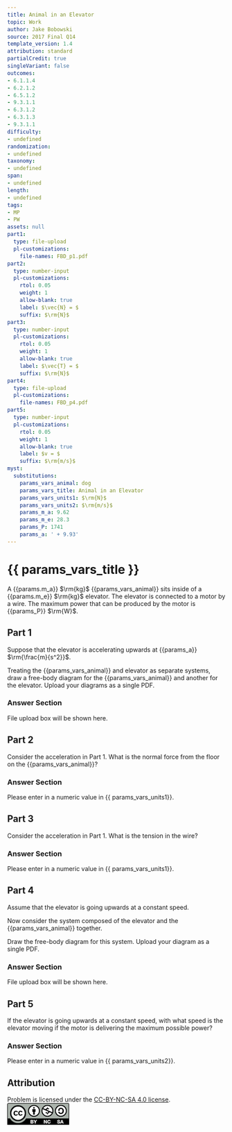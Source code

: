```yaml
---
title: Animal in an Elevator
topic: Work
author: Jake Bobowski
source: 2017 Final Q14
template_version: 1.4
attribution: standard
partialCredit: true
singleVariant: false
outcomes:
- 6.1.1.4
- 6.2.1.2
- 6.5.1.2
- 9.3.1.1
- 6.3.1.2
- 6.3.1.3
- 9.3.1.1
difficulty:
- undefined
randomization:
- undefined
taxonomy:
- undefined
span:
- undefined
length:
- undefined
tags:
- MP
- PW
assets: null
part1:
  type: file-upload
  pl-customizations:
    file-names: FBD_p1.pdf
part2:
  type: number-input
  pl-customizations:
    rtol: 0.05
    weight: 1
    allow-blank: true
    label: $\vec{N} = $
    suffix: $\rm{N}$
part3:
  type: number-input
  pl-customizations:
    rtol: 0.05
    weight: 1
    allow-blank: true
    label: $\vec{T} = $
    suffix: $\rm{N}$
part4:
  type: file-upload
  pl-customizations:
    file-names: FBD_p4.pdf
part5:
  type: number-input
  pl-customizations:
    rtol: 0.05
    weight: 1
    allow-blank: true
    label: $v = $
    suffix: $\rm{m/s}$
myst:
  substitutions:
    params_vars_animal: dog
    params_vars_title: Animal in an Elevator
    params_vars_units1: $\rm{N}$
    params_vars_units2: $\rm{m/s}$
    params_m_a: 9.62
    params_m_e: 28.3
    params_P: 1741
    params_a: ' + 9.93'
---
```

# {{ params_vars_title }}
A {{params.m_a}} $\rm{kg}$ {{params_vars_animal}} sits inside of a {{params.m_e}} $\rm{kg}$ elevator. The elevator is connected to a motor by a wire. The maximum power that can be produced by the motor is {{params_P}} $\rm{W}$.

## Part 1

Suppose that the elevator is accelerating upwards at {{params_a}} $\rm{\frac{m}{s^2}}$.

Treating the {{params_vars_animal}} and elevator as separate systems, draw a free-body diagram for the {{params_vars_animal}} and another for the elevator. Upload your diagrams as a single PDF.

### Answer Section

File upload box will be shown here.

## Part 2

Consider the acceleration in Part 1. What is the normal force from the floor on the {{params_vars_animal}}?

### Answer Section

Please enter in a numeric value in {{ params_vars_units1}}.

## Part 3

Consider the acceleration in Part 1. What is the tension in the wire?

### Answer Section

Please enter in a numeric value in {{ params_vars_units1}}.

## Part 4

Assume that the elevator is going upwards at a constant speed.

Now consider the system composed of the elevator and the {{params_vars_animal}} together.

Draw the free-body diagram for this system. Upload your diagram as a single PDF.

### Answer Section

File upload box will be shown here.

## Part 5

If the elevator is going upwards at a constant speed, with what speed is the elevator moving if the motor is delivering the maximum possible power?

### Answer Section

Please enter in a numeric value in {{ params_vars_units2}}.

## Attribution

Problem is licensed under the [CC-BY-NC-SA 4.0 license](https://creativecommons.org/licenses/by-nc-sa/4.0/).<br> ![The Creative Commons 4.0 license requiring attribution-BY, non-commercial-NC, and share-alike-SA license.](https://raw.githubusercontent.com/firasm/bits/master/by-nc-sa.png)